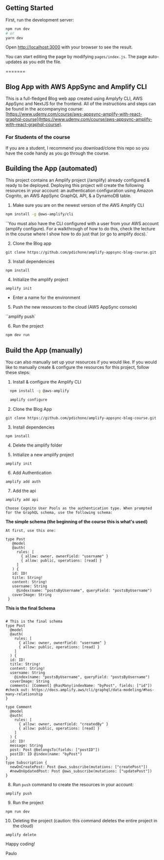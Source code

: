 ## Getting Started

First, run the development server:

```bash
npm run dev
# or
yarn dev
```

Open [http://localhost:3000](http://localhost:3000) with your browser to see the result.

You can start editing the page by modifying `pages/index.js`. The page auto-updates as you edit the file.

=======

## Blog App with AWS AppSync and Amplify CLI

This is a full-fledged Blog web app created using Amplyfy CLI, AWS AppSync and NextJS for the frontend. All of the instructions and steps can be found in the accompanying course: [https://www.udemy.com/course/aws-appsync-amplify-with-react-graphql-course](https://www.udemy.com/course/aws-appsync-amplify-with-react-graphql-course).

### For Students of the course

If you are a student, I recommend you download/clone this repo so you have the code handy as you go through the course.

## Building the App (automated)

This project contains an Amplify project (/amplify) already configured & ready to be deployed. Deploying this project will create the following resources in your account: an authentication configuration using Amazon Cognito, an AWS AppSync GraphQL API, & a DynamoDB table.

1. Make sure you are on the newest version of the AWS Amplify CLI

```bash
npm install -g @aws-amplify/cli
```

``You must also have the CLI configured with a user from your AWS account (amplify configure). For a walkthrough of how to do this, check the lecture in the course where I show how to do just that (or go to amplify docs).`

2. Clone the Blog app

`git clone https://github.com/pdichone/amplify-appsync-blog-course.git`

3. Install dependencies

`npm install`

4. Initialize the amplify project

`amplify init`

- Enter a name for the environment

5. Push the new resources to the cloud (AWS AppSync console)

``amplify push`

6. Run the project

```bash
npm dev run
```

## Build the App (manually)

You can also manually set up your resources if you would like. If you would like to manually create & configure the resources for this project, follow these steps:

1. Install & configure the Amplify CLI

```bash
  npm install -g @aws-amplify

  amplify configure
```

2. Clone the Blog App

`git clone https://github.com/pdichone/amplify-appsync-blog-course.git`

3. Install dependencies

`npm install`

4. Delete the amplify folder

5. Initialize a new amplify project

`amplify init`

6. Add Authentication

`amplify add auth `

7. Add the api

`amplify add api`

`Choose Cognito User Pools as the authentication type. When prompted for the GraphQL schema, use the following schema: `

**The simple schema (the beginning of the course this is what's used)**

```
At first, use this one:

type Post
   @model
   @auth(
     rules: [
       { allow: owner, ownerField: "username" }
       { allow: public, operations: [read] }
     ]
   ) {
   id: ID!
   title: String!
   content: String!
   username: String
     @index(name: "postsByUsername", queryField: "postsByUsername")
   coverImage: String
 }

```

**This is the final Schema**

```

# This is the final schema
type Post
  @model
  @auth(
    rules: [
      { allow: owner, ownerField: "username" }
      { allow: public, operations: [read] }
    ]
  ) {
  id: ID!
  title: String!
  content: String!
  username: String
    @index(name: "postsByUsername", queryField: "postsByUsername")
  coverImage: String
  comments: [Comment] @hasMany(indexName: "byPost", fields: ["id"]) #check out: https://docs.amplify.aws/cli/graphql/data-modeling/#has-many-relationship
}

type Comment
  @model
  @auth(
    rules: [
      { allow: owner, ownerField: "createdBy" }
      { allow: public, operations: [read] }
    ]
  ) {
  id: ID!
  message: String
  post: Post @belongsTo(fields: ["postID"])
  postID: ID @index(name: "byPost")
}
type Subscription {
  newOnCreatePost: Post @aws_subscribe(mutations: ["createPost"])
  #newOnUpdatedPost: Post @aws_subscribe(mutations: ["updatePost"])
}

```

8. Run `push` command to create the resources in your account:

`amplify push`

9. Run the project

`npm run dev`

10. Deleting the project (caution: this command deletes the entire project in the cloud)

`amplify delete`

Happy coding!

Paulo
